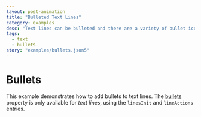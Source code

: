 ```yaml
---
layout: post-animation
title: "Bulleted Text Lines"
category: examples
desc: "Text lines can be bulleted and there are a variety of bullet icons to select from."
tags: 
  - text
  - bullets
story: "examples/bullets.json5"
---
```

# Bullets

This example demonstrates how to add bullets to text lines. The [bullets](/properties/#bullets) property is only available for _text lines_, using the <code>linesInit</code> and <code>lineActions</code> entries. 